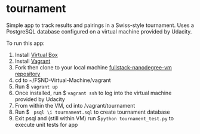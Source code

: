 # tournament
Simple app to track results and pairings in a Swiss-style tournament.
Uses a PostgreSQL database configured on a virtual machine provided by Udacity.

To run this app:
<ol>
  <li> Install <a href="https://www.virtualbox.org/wiki/Downloads">Virtual Box</a></li>
  <li> Install <a href="https://www.vagrantup.com/downloads.html">Vagrant</a></li>
  <li> Fork then clone to your local machine <a href="https://github.com/udacity/fullstack-nanodegree-vm">fullstack-nanodegree-vm repository</a></li>
  <li> cd to ~/FSND-Virtual-Machine/vagrant</li>
  <li> Run $ <code>vagrant up</code>
  <li> Once installed, run $ <code>vagrant ssh</code> to log into the virtual machine provided by Udacity</li>
  <li> From within the VM, cd into /vagrant/tournament</li>
  <li> Run $ <code> psql \i tournament.sql</code> to create tournament database</li>
  <li> Exit psql and (still within VM) run $<code>python tournament_test.py</code> to execute unit tests for app</li>
</ol>
